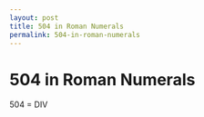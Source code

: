 ```yaml
---
layout: post
title: 504 in Roman Numerals
permalink: 504-in-roman-numerals
---
```


# 504 in Roman Numerals

504 = DIV
